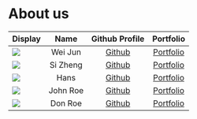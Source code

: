 # About us

Display |   Name   | Github Profile | Portfolio 
--------|:--------:|:--------------:|:---------:
![](https://via.placeholder.com/100.png?text=Photo) | Wei Jun  | [Github](https://github.com/) | [Portfolio](docs/team/johndoe.md)
![](https://via.placeholder.com/100.png?text=Photo) | Si Zheng | [Github](https://github.com/) | [Portfolio](docs/team/johndoe.md)
![](https://via.placeholder.com/100.png?text=Photo) |   Hans   | [Github](https://github.com/) | [Portfolio](docs/team/johndoe.md)
![](https://via.placeholder.com/100.png?text=Photo) | John Roe | [Github](https://github.com/) | [Portfolio](docs/team/johndoe.md)
![](https://via.placeholder.com/100.png?text=Photo) | Don Roe  | [Github](https://github.com/) | [Portfolio](docs/team/johndoe.md)
